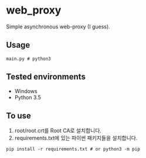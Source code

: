 # web_proxy

Simple asynchronous web-proxy (I guess).

## Usage

```
main.py # python3
```

## Tested environments

- Windows
- Python 3.5

## To use

1. root/root.crt를 Root CA로 설치합니다.
2. requirements.txt에 있는 파이썬 패키지들을 설치합니다.
```
pip install -r requirements.txt # or python3 -m pip
```
